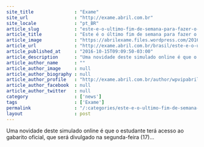 ```yaml
---
site_title               : "Exame"
site_url                 : "http://exame.abril.com.br"
site_locale              : "pt_BR"
article_slug             : "este-e-o-ultimo-fim-de-semana-para-fazer-o-simulado-do-enem"
article_title            : "Este é o último fim de semana para fazer o simulado do Enem"
article_image            : "https://abrilexame.files.wordpress.com/2016/10/size_960_16_9_sd_alunos-rede-estadual-ensino-preparacao-para-enem_25072016004.jpg?quality=70&strip=all&w=960"
article_url              : "http://exame.abril.com.br/brasil/este-e-o-ultimo-fim-de-semana-para-fazer-o-simulado-do-enem/"
article_published_at     : "2016-10-15T09:09:50-03:00"
article_description      : "Uma novidade deste simulado online é que o estudante terá acesso ao gabarito oficial, que será divulgado na segunda-feira (17)..."
article_author_name      : ""
article_author_image     : null
article_author_biography : null
article_author_profile   : "http://exame.abril.com.br/author/wpvipabril/"
article_author_facebook  : null
article_author_twitter   : null
category                 : ['news']
tags                     : ['Exame']
permalink                : "/:categories/este-e-o-ultimo-fim-de-semana-para-fazer-o-simulado-do-enem/"
layout                   : post
---
```


Uma novidade deste simulado online é que o estudante terá acesso ao gabarito oficial, que será divulgado na segunda-feira (17)...
